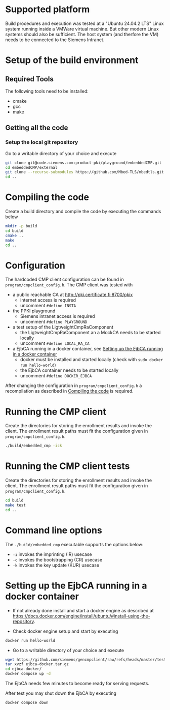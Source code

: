 <!--Copyright (c) 2019 Siemens AG

Licensed under the Apache License, Version 2.0

SPDX-License-Identifier: Apache-2.0-->


# Supported platform

Build procedures and execution was tested at a "Ubuntu 24.04.2 LTS" Linux system
running inside a VMWare virtual machine. But other modern Linux systems should also
be sufficient. The host system (and therfore the VM) needs to be connected to
the Siemens Intranet.

# Setup of the build environment

## Required Tools

The following tools need to be installed:
* cmake
* gcc
* make

## Getting all the code

###  Setup the local git repository

Go to a writable directory of your choice and execute

```bash
git clone git@code.siemens.com:product-pki/playground/embeddedCMP.git
cd embeddedCMP/external
git clone --recurse-submodules https://github.com/Mbed-TLS/mbedtls.git
cd ..
```

# Compiling the code

Create a build directory and compile the code by executing the commands below

```bash
mkdir -p build
cd build
cmake ..
make
cd ..
```

# Configuration

The hardcoded CMP client configuration can be found in `program/cmpclient_config.h`.
The CMP client was tested with 
* a public reachable CA at http://pki.certificate.fi:8700/pkix
  * internet access is required
  * uncomment `#define INSTA`
* the PPKI playground
  * Siemens intranet access is required
  * uncomment `#define PLAYGROUND`
* a test setup of the LigtweightCmpRaComponent
  * the LigtweightCmpRaComponent an a MockCA needs to be started locally
  * uncomment `#define LOCAL_RA_CA`
* a EjbCA running in a docker container, see [Setting up the EjbCA running in a docker container](#setting-up-the-ejbca-running-in-a-docker-container)
  * docker must be installed and started locally (check with `sudo docker run hello-world`)
  * the EjbCA container needs to be started locally
  * uncomment `#define DOCKER_EJBCA`

After changing the configuration in `program/cmpclient_config.h` a recompilation 
as described in [Compiling the code](#compiling-the-code) is required. 


# Running the CMP client

Create the directories for storing the enrollment results and invoke the client.
The enrollment result paths must fit the configuration given in `program/cmpclient_config.h`.

```bash
./build/embedded_cmp -ick
```

# Running the CMP client tests

Create the directories for storing the enrollment results and invoke the client.
The enrollment result paths must fit the configuration given in `program/cmpclient_config.h`.

```bash
cd build
make test
cd ..
```


# Command line options

The `./build/embedded_cmp` executable supports the options below:

* `-i` invokes the imprinting (IR) usecase
* `-c` invokes the bootstrapping (CR) usecase
* `-k` invokes the key update (KUR) usecase

# Setting up the EjbCA running in a docker container

* If not already done install and start a docker engine as described at 
https://docs.docker.com/engine/install/ubuntu/#install-using-the-repository.

* Check docker engine setup and start by executing

```bash
docker run hello-world 
```

* Go to a writable directory of your choice and execute

```bash
wget https://github.com/siemens/gencmpclient/raw/refs/heads/master/test/recipes/80-test_cmp_http_data/EJBCA/ejbca-docker.tar.gz
tar xvzf ejbca-docker.tar.gz 
cd ejbca-docker/
docker compose up -d
```

The EjbCA needs few minutes to become ready for serving requests.

After test you may shut down the EjbCA by executing

```bash
docker compose down
```

